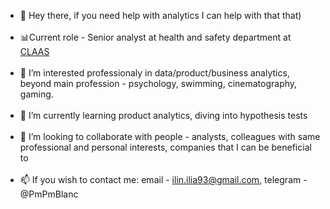 - 👋 Hey there, if you need help with analytics I can help with that that)<br /><br />
- :bar_chart:Current role - Senior analyst at health and safety department at [CLAAS](https://www.claas-group.com)<br /><br />
- 👀 I’m interested professionaly in data/product/business analytics, beyond main profession - psychology, swimming, cinematography, gaming.<br /><br />
- 🌱 I’m currently learning product analytics, diving into hypothesis tests<br /><br />
- 💞️ I’m looking to collaborate with people - analysts, colleagues with same professional and personal interests, companies that I can be beneficial to<br /><br />
- 📫 If you wish to contact me: email - ilin.ilia93@gmail.com, telegram - @PmPmBlanc<br /><br />

<!---
Elijah-Il/Elijah-Il is a ✨ special ✨ repository because its `README.md` (this file) appears on your GitHub profile.
You can click the Preview link to take a look at your changes.
--->
